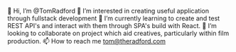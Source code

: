 👋 Hi, I’m @TomRadford
👀 I’m interested in creating useful application through fullstack development
🌱 I’m currently learning to create and test REST API's and interact with them through SPA's build with React.
💞️ I’m looking to collaborate on project which aid creatives, particularly within film production.
📫 How to reach me tom@theradford.com

<!---
TomRadford/TomRadford is a ✨ special ✨ repository because its `README.md` (this file) appears on your GitHub profile.
You can click the Preview link to take a look at your changes.
--->
